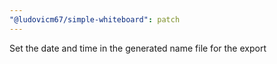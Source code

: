 ```yaml
---
"@ludovicm67/simple-whiteboard": patch
---
```


Set the date and time in the generated name file for the export
